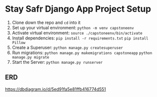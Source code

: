 # Stay Safr Django App Project Setup

1. Clone down the repo and `cd` into it
1. Set up your virtual environment:
   `python -m venv capstoneenv`
1. Activate virtual environment:
   `source ./capstoneenv/bin/activate`
1. Install dependencies:
   `pip install -r requirements.txt`
   `pip install Pillow`
1. Create a Superuser:
   `python manage.py createsuperuser`
1. Run migrations:
   `python manage.py makemigrations capstoneapp`
   `python manage.py migrate`
1. Start the Server:
   `python manage.py runserver`

## ERD

https://dbdiagram.io/d/5ed91fa5e81ffb416774d551
